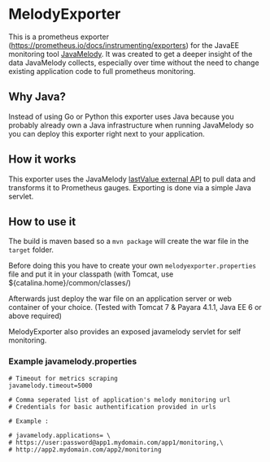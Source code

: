 # MelodyExporter

This is a prometheus exporter (<https://prometheus.io/docs/instrumenting/exporters>) for the JavaEE monitoring tool [JavaMelody](https://github.com/javamelody/javamelody/wiki). It was created to get a deeper insight of the data JavaMelody collects, especially over time without the need to change existing application code to full prometheus monitoring.

## Why Java?

Instead of using Go or Python this exporter uses Java because you probably already own a Java infrastructure when running JavaMelody so you can deploy this exporter right next to your application.

## How it works

This exporter uses the JavaMelody [lastValue external API](https://github.com/javamelody/javamelody/wiki/ExternalAPI#png-and-lastvalue) to pull data and transforms it to Prometheus gauges. Exporting is done via a simple Java servlet.

## How to use it
The build is maven based so a `mvn package` will create the war file in the `target` folder.

Before doing this you have to create your own `melodyexporter.properties` file and put it in your classpath (with Tomcat, use ${catalina.home}/common/classes/)

Afterwards just deploy the war file on an application server or web container of your choice. (Tested with Tomcat 7 & Payara 4.1.1, Java EE 6 or above required)

MelodyExporter also provides an exposed javamelody servlet for self monitoring.

### Example javamelody.properties

	# Timeout for metrics scraping
	javamelody.timeout=5000

	# Comma seperated list of application's melody monitoring url
	# Credentials for basic authentification provided in urls

	# Example :

	# javamelody.applications= \
	# https://user:password@app1.mydomain.com/app1/monitoring,\
	# http://app2.mydomain.com/app2/monitoring	

